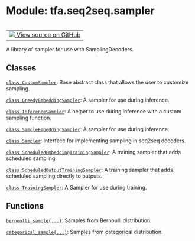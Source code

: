 <div itemscope itemtype="http://developers.google.com/ReferenceObject">
<meta itemprop="name" content="tfa.seq2seq.sampler" />
<meta itemprop="path" content="Stable" />
</div>

# Module: tfa.seq2seq.sampler


<table class="tfo-notebook-buttons tfo-api" align="left">

<td>
  <a target="_blank" href="https://github.com/tensorflow/addons/tree/r0.7/tensorflow_addons/seq2seq/sampler.py">
    <img src="https://www.tensorflow.org/images/GitHub-Mark-32px.png" />
    View source on GitHub
  </a>
</td></table>



A library of sampler for use with SamplingDecoders.



## Classes

[`class CustomSampler`](../../tfa/seq2seq/CustomSampler.md): Base abstract class that allows the user to customize sampling.

[`class GreedyEmbeddingSampler`](../../tfa/seq2seq/GreedyEmbeddingSampler.md): A sampler for use during inference.

[`class InferenceSampler`](../../tfa/seq2seq/InferenceSampler.md): A helper to use during inference with a custom sampling function.

[`class SampleEmbeddingSampler`](../../tfa/seq2seq/SampleEmbeddingSampler.md): A sampler for use during inference.

[`class Sampler`](../../tfa/seq2seq/Sampler.md): Interface for implementing sampling in seq2seq decoders.

[`class ScheduledEmbeddingTrainingSampler`](../../tfa/seq2seq/ScheduledEmbeddingTrainingSampler.md): A training sampler that adds scheduled sampling.

[`class ScheduledOutputTrainingSampler`](../../tfa/seq2seq/ScheduledOutputTrainingSampler.md): A training sampler that adds scheduled sampling directly to outputs.

[`class TrainingSampler`](../../tfa/seq2seq/TrainingSampler.md): A Sampler for use during training.

## Functions

[`bernoulli_sample(...)`](../../tfa/seq2seq/sampler/bernoulli_sample.md): Samples from Bernoulli distribution.

[`categorical_sample(...)`](../../tfa/seq2seq/sampler/categorical_sample.md): Samples from categorical distribution.



